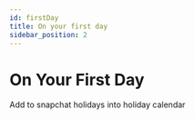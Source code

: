 ```yaml
---
id: firstDay
title: On your first day
sidebar_position: 2
---
```


# On Your First Day

Add to snapchat
holidays into holiday calendar

